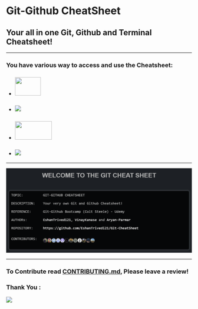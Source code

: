 # Git-Github CheatSheet
## Your all in one Git, Github and Terminal Cheatsheet!

---

### You have various way to access and use the Cheatsheet:

+ ### [<img width = 70 height = 50 src="https://img.shields.io/badge/-Website-black">]( https://eshantrivedi21.github.io/Git-CheatSheet)
+ ### [<img width = 70 src="https://img.shields.io/badge/-Text-blue">](Txt/Cheatsheet_TXT.txt)
+ ### [<img width = 100 height = 50 src="https://img.shields.io/badge/-Markdown-green">](Md/Cheatsheet_MD.md ) 
+ ### [<img width = 70 src="https://img.shields.io/badge/-PDF-Green">](Assets/Cheatsheet_Md.pdf)

---

![image](./Assets/display-image.png)

---

### To Contribute read [CONTRIBUTING.md](CONTRIBUTING.md), Please leave a review!
### Thank You :
<a href="https://github.com/EshanTrivedi21/Git-CheatSheet/graphs/contributors">
  <img width="350px" src="https://contrib.rocks/image?repo=EshanTrivedi21/Git-CheatSheet" />
</a>

